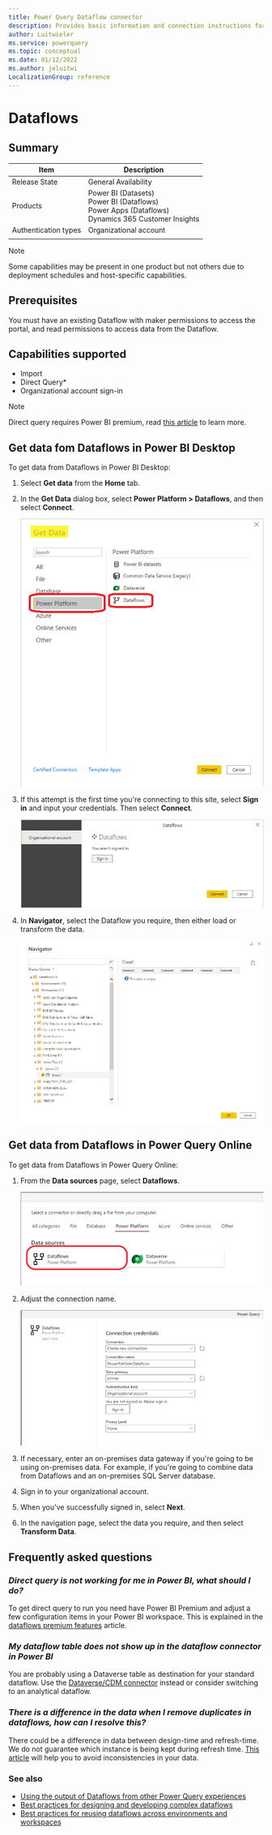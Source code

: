 ```yaml
---
title: Power Query Dataflow connector
description: Provides basic information and connection instructions for connecting to a Dataflow.
author: Luitwieler
ms.service: powerquery
ms.topic: conceptual
ms.date: 01/12/2022
ms.author: jeluitwi
LocalizationGroup: reference
---
```


# Dataflows

## Summary

| Item | Description |
| ---- | ----------- |
| Release State | General Availability |
| Products | Power BI (Datasets)<br/>Power BI (Dataflows)<br/>Power Apps (Dataflows)<br/>Dynamics 365 Customer Insights |
| Authentication types | Organizational account |
| | |

>[!Note]
>Some capabilities may be present in one product but not others due to deployment schedules and host-specific capabilities.

## Prerequisites

You must have an existing Dataflow with maker permissions to access the portal, and read permissions to access data from the Dataflow.

## Capabilities supported

* Import
* Direct Query*
* Organizational account sign-in

>[!Note]
>Direct query requires Power BI premium, read [this article](/power-bi/transform-model/dataflows/dataflows-premium-features) to learn more.

## Get data fom Dataflows in Power BI Desktop

To get data from Dataflows in Power BI Desktop:

1. Select **Get data** from the **Home** tab.

2. In the **Get Data** dialog box, select **Power Platform > Dataflows**, and then select **Connect**.

   ![Get data from Power BI Desktop.](../Dataflows/media/GetDatafromDataflow.png)

3. If this attempt is the first time you're connecting to this site, select **Sign in** and input your credentials. Then select **Connect**.

   ![Sign in to this site.](media/dataflows/sign-in.png)

4. In **Navigator**, select the Dataflow you require, then either load or transform the data.

   ![Load or transform from navigator.](media/dataflows/navigate.png)

## Get data from Dataflows in Power Query Online

To get data from Dataflows in Power Query Online:

1. From the **Data sources** page, select **Dataflows**.

   ![Get data from Power Query Online.](media/dataflows/pqo-select-datasource.png)

2. Adjust the connection name.

   ![Enter the server URL.](media/dataflows/pqo-sign-in.png)

3. If necessary, enter an on-premises data gateway if you're going to be using on-premises data. For example, if you're going to combine data from Dataflows and an on-premises SQL Server database.

4. Sign in to your organizational account.

5. When you've successfully signed in, select **Next**.

6. In the navigation page, select the data you require, and then select **Transform Data**.

## Frequently asked questions

### _Direct query is not working for me in Power BI, what should I do?_

To get direct query to run you need have Power BI Premium and adjust a few configuration items in your Power BI workspace. This is explained in the [dataflows premium features](/power-bi/transform-model/dataflows/dataflows-premium-features) article.

### _My dataflow table does not show up in the dataflow connector in Power BI_

You are probably using a Dataverse table as destination for your standard dataflow. Use the [Dataverse/CDM connector](../Connectors/Dataverse.md) instead or consider switching to an analytical dataflow.

### _There is a difference in the data when I remove duplicates in dataflows, how can I resolve this?_

There could be a difference in data between design-time and refresh-time. We do not guarantee which instance is being kept during refresh time. [This article](/powerquery-docs/working-with-duplicates) will help you to avoid inconsistencies in your data.

### See also

* [Using the output of Dataflows from other Power Query experiences](../dataflows/using-output-power-platform-dataflows-other-azure.md)
* [Best practices for designing and developing complex dataflows](../dataflows/best-practices-developing-complex-dataflows.md)
* [Best practices for reusing dataflows across environments and workspaces](../dataflows/best-practices-reusing-dataflows.md)
